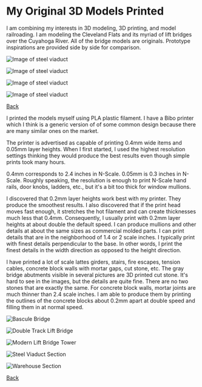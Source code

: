 # My Original 3D Models Printed

I am combining my interests in 3D modeling, 3D printing, and model railroading. I am modeling the Cleveland Flats and its myriad of lift bridges over the Cuyahoga River. All of the bridge models are originals. Prototype inspirations are provided side by side for comparison.

![Image of steel viaduct](Original3DPrintedSteelViaduct/Custom3DPrintedSteelViaduct.png)

![Image of steel viaduct](Original3DPrintedModernVerticalLiftBridge/ModernVerticalLiftBridge.png)

![Image of steel viaduct](Original3DPrintedLiftBridgeBascule/LiftBridgeBascule.png)

![Image of steel viaduct](Original3DPrintedEarlyDoubleTrackVerticalLiftBridge/EarlyDoubleTrackVerticalLiftBridge.png)


[Back](https://github.com/nscale4by8/nscale4x8/blob/master/README.md)

I printed the models myself using PLA plastic filament. I have a Bibo printer which I think is a generic version of of some common design because there are many similar ones on the market.

The printer is advertised as capable of printing 0.4mm wide items and 0.05mm layer heights. When I first started, I used the highest resolution settings thinking they would produce the best results even though simple prints took many hours.

0.4mm corresponds to 2.4 inches in N-Scale. 0.05mm is 0.3 inches in N-Scale. Roughly speaking, the resolution is enough to print N-Scale hand rails, door knobs, ladders, etc., but it's a bit too thick for window mullions.

I discovered that 0.2mm layer heights work best with my printer. They produce the smoothest results. I also discovered that if the print head moves fast enough, it stretches the hot filament and can create thicknesses much less that 0.4mm. Consequently, I usually print with 0.2mm layer heights at about double the default speed. I can produce mullions and other details at about the same sizes as commercial molded parts. I can print details that are in the neighborhood of 1.4 or 2 scale inches. I typically print with finest details perpendicular to the base. In other words, I print the finest details in the width direction as opposed to the height direction.

I have printed a lot of scale lattes girders, stairs, fire escapes, tension cables, concrete block walls with mortar gaps, cut stone, etc. The gray bridge abutments visible in several pictures are 3D printed cut stone. It's hard to see in the images, but the details are quite fine. There are no two stones that are exactly the same. For concrete block walls, mortar joints are much thinner than 2.4 scale inches. I am able to produce them by printing the outlines of the concrete blocks about 0.2mm apart at double speed and filling them in at normal speed.

![Bascule Bridge](basculeBridge.png)

![Double Track Lift Bridge](doubleTrackLiftBridge.png)

![Modern Lift Bridge Tower](modernLiftBridgeTower.png)

![Steel Viaduct Section](viaductSection.png)

![Warehouse Section](warehouseWindow.png)


[Back](https://github.com/nscale4by8/nscale4x8/blob/master/README.md)
